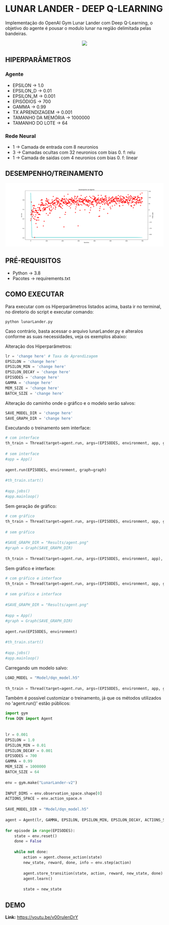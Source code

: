 <h1>LUNAR LANDER - DEEP Q-LEARNING</h1>

Implementação do OpenAI Gym Lunar Lander com Deep Q-Learning, o objetivo do agente é pousar o modulo lunar na região delimitada pelas bandeiras.

<p align="center"><img src="Model/model.gif"></p>

<h2>HIPERPARÂMETROS</h2>

<h3>Agente</h3>

<ul>
    <li>EPSILON -> 1.0</li>
    <li>EPSILON_D -> 0.01</li>
    <li>EPSILON_M -> 0.001</li>
    <li>EPISÓDIOS -> 700</li>
    <li>GAMMA -> 0.99</li>
    <li>TX APRENDIZAGEM -> 0.001</li>
    <li>TAMANHO DA MEMÓRIA -> 1000000</li>
    <li>TAMANHO DO LOTE -> 64</li>
</ul>

<h3>Rede Neural</h3>
<ul>
    <li> 1 -> Camada de entrada com 8 neuronios </li>
    <li> 3 -> Camadas ocultas com 32 neuronios com bias 0. f: relu </li>
    <li> 1 -> Camada de saidas com 4 neuronios com bias 0.  f: linear </li>
</ul>

<h2>DESEMPENHO/TREINAMENTO</h2>
<p align="center"><img src="Results/agent.png"></p>

<h2>PRÉ-REQUISITOS</h2>
<ul>
    <li>Python -> 3.8</li>
    <li>Pacotes -> requirements.txt</li>
</ul>
 
<h2>COMO EXECUTAR</h2>

<p>
    Para executar com os Hiperparâmetros listados acima, basta ir no terminal, no diretorio do script e executar comando:
</p>

```shell
python lunarLander.py
```

<p>
    Caso contrário, basta acessar o arquivo lunarLander.py e alteralos conforme as suas necessidades, veja os exemplos abaixo:
</p>

<p>
    Alteração dos Hiperparâmetros:
</p>


```python
lr = 'change here' # Taxa de Aprendizagem
EPSILON = 'change here'
EPSILON_MIN = 'change here'
EPSILON_DECAY = 'change here'
EPISODES = 'change here'
GAMMA = 'change here'
MEM_SIZE = 'change here'
BATCH_SIZE = 'change here'
```

<p>
    Alteração do caminho onde o gráfico e o modelo serão salvos:
<p>

```python
SAVE_MODEL_DIR = 'change here'
SAVE_GRAPH_DIR = 'change here'
```

<p>
    Executando o treinamento sem interface:
</p>

```python
# com interface
th_train = Thread(target=agent.run, args=(EPISODES, environment, app, graph), daemon=True)

# sem interface
#app = App()

agent.run(EPISODES, environment, graph=graph)

#th_train.start()

#app.jobs()
#app.mainloop()
```

<p>
   Sem geração de gráfico:
</p>

```python
# com gráfico
th_train = Thread(target=agent.run, args=(EPISODES, environment, app, graph), daemon=True)

# sem gráfico

#SAVE_GRAPH_DIR = "Results/agent.png"
#graph = Graph(SAVE_GRAPH_DIR)

th_train = Thread(target=agent.run, args=(EPISODES, environment, app), daemon=True)
```

<p>
   Sem gráfico e interface:
</p>

```python
# com gráfico e interface
th_train = Thread(target=agent.run, args=(EPISODES, environment, app, graph), daemon=True)

# sem gráfico e interface

#SAVE_GRAPH_DIR = "Results/agent.png"

#app = App()
#graph = Graph(SAVE_GRAPH_DIR)

agent.run(EPISODES, environment)

#th_train.start()

#app.jobs()
#app.mainloop()
```

<p>
   Carregando um modelo salvo:
</p>

```python
LOAD_MODEL = "Model/dqn_model.h5"

th_train = Thread(target=agent.run, args=(EPISODES, environment, app, graph, LOAD_MODEL), daemon=True)
```

<p>
   Também é possivel customizar o treinamento, já que os métodos utilizados no 'agent.run()' estão públicos: 
</p>

```python
import gym
from DQN import Agent


lr = 0.001
EPSILON = 1.0
EPSILON_MIN = 0.01
EPSILON_DECAY = 0.001
EPISODES = 700
GAMMA = 0.99
MEM_SIZE = 1000000
BATCH_SIZE = 64

env = gym.make("LunarLander-v2")

INPUT_DIMS = env.observation_space.shape[0]
ACTIONS_SPACE = env.action_space.n

SAVE_MODEL_DIR = "Model/dqn_model.h5"

agent = Agent(lr, GAMMA, EPSILON, EPSILON_MIN, EPSILON_DECAY, ACTIONS_SPACE, INPUT_DIMS, BATCH_SIZE, MEM_SIZE, SAVE_MODEL_DIR)

for episode in range(EPISODES):
    state = env.reset()
    done = False

    while not done:
        action = agent.choose_action(state)
        new_state, reward, done, info = env.step(action)

        agent.store_transition(state, action, reward, new_state, done)
        agent.learn()

        state = new_state
```
<h2>DEMO</h2>

<strong>Link:</strong> https://youtu.be/v00rulenDrY 
